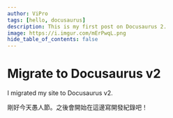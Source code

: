 ```yaml
---
author: ViPro
tags: [hello, docusaurus]
description: This is my first post on Docusaurus 2.
image: https://i.imgur.com/mErPwqL.png
hide_table_of_contents: false
---
```


# Migrate to Docusaurus v2

I migrated my site to Docusaurus v2.

<!--truncate-->

剛好今天愚人節。之後會開始在這邊寫開發紀錄吧！
